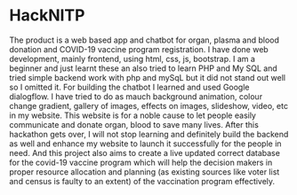 # HackNITP
The product is a web based app and chatbot for organ, plasma and blood donation and COVID-19 vaccine program registration. I have done web development, mainly frontend, using html, css, js, bootstrap. I am a beginner and just learnt these an also tried to learn PHP and My SQL and tried simple backend work with php and mySqL but it did not stand out well so I omitted it. For building the chatbot I learned and used Google dialogflow. I have tried to do as mauch background animation, colour change gradient, gallery of images, effects on images, slideshow, video, etc in my website. This website is for a noble cause to let people easily communicate and donate organ, blood to save many lives. After this hackathon gets over, I will not stop learning and definitely build the backend as well and enhance my website to launch it successfully for the people in need. And this project also aims to create a live updated correct database for the covid-19 vaccine program which will help the decision makers in proper resource allocation and planning (as existing sources like voter list and census is faulty to an extent) of the vaccination program effectively. 
